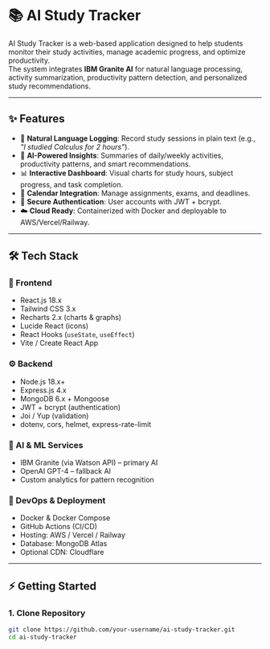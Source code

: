 # 📚 AI Study Tracker

AI Study Tracker is a web-based application designed to help students monitor their study activities, manage academic progress, and optimize productivity.  
The system integrates **IBM Granite AI** for natural language processing, activity summarization, productivity pattern detection, and personalized study recommendations.  

---

## ✨ Features
- 📝 **Natural Language Logging**: Record study sessions in plain text (e.g., *"I studied Calculus for 2 hours"*).  
- 🤖 **AI-Powered Insights**: Summaries of daily/weekly activities, productivity patterns, and smart recommendations.  
- 📊 **Interactive Dashboard**: Visual charts for study hours, subject progress, and task completion.  
- 📅 **Calendar Integration**: Manage assignments, exams, and deadlines.  
- 🔐 **Secure Authentication**: User accounts with JWT + bcrypt.  
- ☁️ **Cloud Ready**: Containerized with Docker and deployable to AWS/Vercel/Railway.  

---

## 🛠️ Tech Stack

### 🎨 Frontend
- React.js 18.x  
- Tailwind CSS 3.x  
- Recharts 2.x (charts & graphs)  
- Lucide React (icons)  
- React Hooks (`useState`, `useEffect`)  
- Vite / Create React App  

### ⚙️ Backend
- Node.js 18.x+  
- Express.js 4.x  
- MongoDB 6.x + Mongoose  
- JWT + bcrypt (authentication)  
- Joi / Yup (validation)  
- dotenv, cors, helmet, express-rate-limit  

### 🤖 AI & ML Services
- IBM Granite (via Watson API) – primary AI  
- OpenAI GPT-4 – fallback AI  
- Custom analytics for pattern recognition  

### 🚀 DevOps & Deployment
- Docker & Docker Compose  
- GitHub Actions (CI/CD)  
- Hosting: AWS / Vercel / Railway  
- Database: MongoDB Atlas  
- Optional CDN: Cloudflare  

---

## ⚡ Getting Started

### 1. Clone Repository
```bash
git clone https://github.com/your-username/ai-study-tracker.git
cd ai-study-tracker

